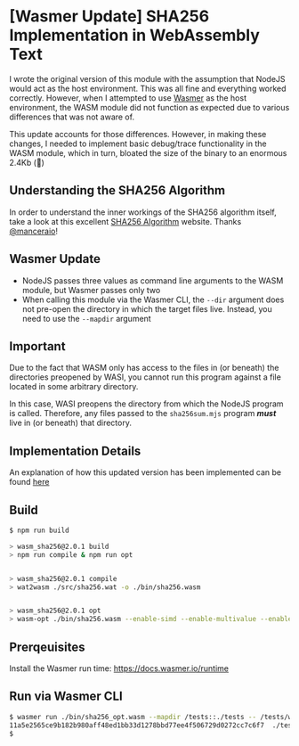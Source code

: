 # [Wasmer Update] SHA256 Implementation in WebAssembly Text

I wrote the original version of this module with the assumption that NodeJS would act as the host environment.
This was all fine and everything worked correctly.
However, when I attempted to use [Wasmer](https://wasmer.io) as the host environment, the WASM module did not function as expected due to various differences that was not aware of.

This update accounts for those differences.
However, in making these changes, I needed to implement basic debug/trace functionality in the WASM module, which in turn, bloated the size of the binary to an enormous 2.4Kb (🤣)

## Understanding the SHA256 Algorithm

In order to understand the inner workings of the SHA256 algorithm itself, take a look at this excellent [SHA256 Algorithm](https://sha256algorithm.com/) website.
Thanks [@manceraio](https://twitter.com/manceraio)!

## Wasmer Update

* NodeJS passes three values as command line arguments to the WASM module, but Wasmer passes only two
* When calling this module via the Wasmer CLI, the `--dir` argument does not pre-open the directory in which the target files live.
   Instead, you need to use the `--mapdir` argument

## Important

Due to the fact that WASM only has access to the files in (or beneath) the directories preopened by WASI, you cannot run this program against a file located in some arbitrary directory.

In this case, WASI preopens the directory from which the NodeJS program is called.
Therefore, any files passed to the `sha256sum.mjs` program ***must*** live in (or beneath) that directory.

## Implementation Details

An explanation of how this updated version has been implemented can be found [here](./docs/README.md)

## Build

```bash
$ npm run build

> wasm_sha256@2.0.1 build
> npm run compile & npm run opt


> wasm_sha256@2.0.1 compile
> wat2wasm ./src/sha256.wat -o ./bin/sha256.wasm


> wasm_sha256@2.0.1 opt
> wasm-opt ./bin/sha256.wasm --enable-simd --enable-multivalue --enable-bulk-memory -O4 -o ./bin/sha256_opt.wasm
```

## Prerqeuisites

Install the Wasmer run time: <https://docs.wasmer.io/runtime>

## Run via Wasmer CLI

```bash
$ wasmer run ./bin/sha256_opt.wasm --mapdir /tests::./tests -- /tests/war_and_peace.txt
11a5e2565ce9b182b980aff48ed1bb33d1278bbd77ee4f506729d0272cc7c6f7  ./tests/war_and_peace.txt
$
```
